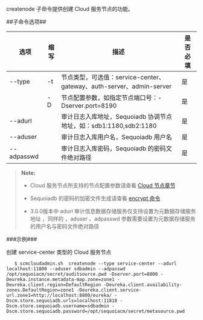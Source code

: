 createnode 子命令提供创建 Cloud 服务节点的功能。

##子命令选项##

|选项       |缩写 |描述                                                   |是否必填|
|-----------|-----|---------------------------------------------------- |--------|
|--type     |-t   |节点类型，可选值：service-center、gateway、auth-server、admin-server|是      |
|           |-D   |节点配置参数，如指定节点端口号：-Dserver.port=8190       |是|
|--adurl    |     |审计日志入库地址，Sequoiadb 协调节点地址，如：sdb1:1180,sdb2:1180							|是|
|--aduser   |     |审计日志入库用户名，Sequoiadb 用户名|是|
|--adpasswd |     |审计日志入库密码，Sequoiadb 的密码文件绝对路径|是|

> **Note:**
>
> *  Cloud 服务节点所支持的节点配置参数请查看 [ Cloud 节点章节][cloud_config]
>
> *  Sequoiadb 的密码的加密文件生成请查看 [encrypt 命令][encrypt_tool]
>
> * 3.0.0版本中 adurl 审计信息数据存储服务仅支持设置为元数据存储服务地址 ，同样的 ，aduser 、adpasswd 参数需要设置为元数据存储服务的用户名与密码文件绝对路径

###示例###

创建 service-center 类型的 Cloud 服务节点

```lang-javascript
   $ scmcloudadmin.sh  createnode --type service-center --adurl localhost:11800 --aduser sdbadmin --adpasswd /opt/sequoiacm/secret/auditsource.pwd -Dserver.port=8800 -Deureka.instance.metadata-map.zone=zone1 -Deureka.client.region=DefaultRegion -Deureka.client.availability-zones.DefaultRegion=zone1 -Deureka.client.service-url.zone1=http://localhost:8800/eureka/ -Dscm.store.sequoiadb.urls=localhost:11810 -Dscm.store.sequoiadb.username=sdbadmin -Dscm.store.sequoiadb.password=/opt/sequoiacm/secret/metasource.pwd
```


[cloud_config]:Maintainance/Node_Config/cloud.md
[encrypt_tool]:Maintainance/Tools/Scmadmin/encrypt.md